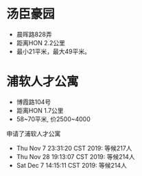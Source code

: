 # 汤臣豪园
- 晨晖路828弄
- 距离HON 2.2公里
- 最小21平米，最大49平米。
 
# 浦软人才公寓
- 博霞路104号
- 距离HON 1.7公里
- 58~70平米, 价2500~4000


申请了浦软人才公寓
- Thu Nov  7 23:31:20 CST 2019: 等候217人
- Thu Nov 28 19:13:07 CST 2019: 等候214人
- Sat Dec  7 14:15:11 CST 2019: 等候214人
